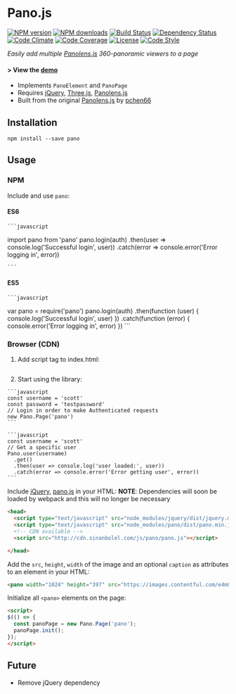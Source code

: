 # Pano.js

[![NPM version][npm-image]][npm-url]
[![NPM downloads][npm-downloads-image]][npm-url]
[![Build Status][travis-image]][travis-url]
[![Dependency Status][daviddm-image]][daviddm-url]
[![Code Climate][climate-image]][climate-url]
[![Code Coverage][coverage-image]][coverage-url]
[![License][license-image]][license-url]
[![Code Style][code-style-image]][code-style-url]

[jquery]: https://github.com/jquery/jquery
[three]: https://github.com/mrdoob/three.js
[panolens]: https://github.com/sbolel/panolens.js
[pano]: https://github.com/sbolel/pano

_Easily add multiple [Panolens.js][panolens] 360-panoramic viewers to a page_

#### > View the [demo](http://sbolel.github.io/pano/)

* Implements `PanoElement` and `PanoPage`
* Requires [jQuery][jquery], [Three.js][three], [Panolens.js][panolens]
* Built from the original [Panolens.js](https://github.com/sbolel/panolens.js) by [pchen66](https://github.io/pchen66)

## Installation

    npm install --save pano

## Usage

### NPM

Include and use `pano`:

  #### ES6
    ```javascript
  import pano from 'pano'
  pano.login(auth)
    .then(user => console.log('Successful login', user))
    .catch(error => console.error('Error logging in', error))

    ```

  #### ES5
    ```javascript
  var pano = require('pano')
  pano.login(auth)
    .then(function (user) {
      console.log('Successful login', user)
    })
    .catch(function (error) {
      console.error('Error logging in', error)
    })
    ```

### Browser (CDN)
  1. Add script tag to index.html:

      ```html
      ```

  2. Start using the library:

    ```javascript
    const username = 'scott'
    const password = 'testpassword'
    // Login in order to make Authenticated requests
    new Pano.Page('pano')
    ```

    ```javascript
    const username = 'scott'
    // Get a specific user
    Pano.user(username)
      .get()
      .then(user => console.log('user loaded:', user))
      .catch(error => console.error('Error getting user', error))
    ```


Include [jQuery][jquery], [pano.js][pano] in your HTML:
**NOTE**: Dependencies will soon be loaded by webpack and this will no longer be necessary

```html
<head>
  <script type="text/javascript" src="node_modules/jquery/dist/jquery.min.js"></script>
  <script type="text/javascript" src="node_modules/pano/dist/pano.min.js"></script>
  <!-- CDN available -->
  <script src="http://cdn.sinanbolel.com/js/pano/pano.js"></script>

</head>
```

Add the `src`, `height`, `width` of the image and an optional `caption` as attributes to an element in your HTML:

```html
<pano width="1024" height="397" src="https://images.contentful.com/e4m0suk6oqie/1fk11I8VuGyA8YuCoAy4Ko/f2945f467f107c86312f10c43802ebcc/Reality_Capture_IMG_03.jpg" caption="Equirectangular Panorama"/></pano>
```

Initialize all `<pano>` elements on the page:

```html
<script>
$(() => {
  const panoPage = new Pano.Page('pano');
  panoPage.init();
});
</script>
```

## Future

* Remove jQuery dependency


[npm-image]: https://img.shields.io/npm/v/pano.svg?style=flat-square
[npm-url]: https://npmjs.org/package/pano
[npm-downloads-image]: https://img.shields.io/npm/dm/pano.svg?style=flat-square
[travis-image]: https://img.shields.io/travis/sbolel/pano/master.svg?style=flat-square
[travis-url]: https://travis-ci.org/sbolel/pano
[daviddm-image]: https://img.shields.io/david/sbolel/pano.svg?style=flat-square
[daviddm-url]: https://david-dm.org/sbolel/pano
[climate-image]: https://img.shields.io/codeclimate/github/sbolel/pano.svg?style=flat-square
[climate-url]: https://img.shields.io/codeclimate/github/sbolel/pano.svg?style=flat-square
[coverage-image]: https://img.shields.io/codeclimate/coverage/github/sbolel/pano.svg?style=flat-square
[coverage-url]: https://img.shields.io/codeclimate/coverage/github/sbolel/pano.svg?style=flat-square
[license-image]: https://img.shields.io/npm/l/pano.svg?style=flat-square
[license-url]: https://github.com/sbolel/pano/blob/master/LICENSE
[code-style-image]: https://img.shields.io/badge/code%20style-standard-brightgreen.svg?style=flat-square
[code-style-url]: http://standardjs.com/
